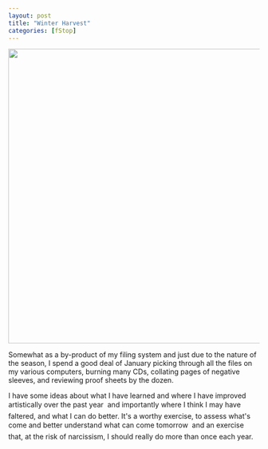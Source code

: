```yaml
---
layout: post
title: "Winter Harvest"
categories: [fStop]
---
```

<img src="/pix2005/harvest.jpg" width=807 height=590 border=0>

Somewhat as a by-product of my filing system and just due to the nature of the season, I spend a good deal of January picking through all the files on my various computers, burning many CDs, collating pages of negative sleeves, and reviewing proof sheets by the dozen.

I have some ideas about what I have learned and where I have improved artistically over the past year &#151; and importantly where I think I may have faltered, and what I can do better. It's a worthy exercise, to assess what's come and better understand what can come tomorrow &#151; and an exercise that, at the risk of narcissism, I should really do more than once each year.
